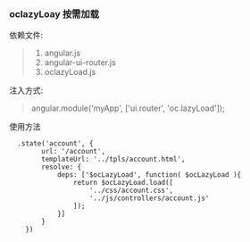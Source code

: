 ### oclazyLoay 按需加载

依赖文件:

> 1. angular.js
> 2. angular-ui-router.js
> 3. oclazyLoad.js

注入方式:

> angular.module\('myApp', \['ui.router', 'oc.lazyLoad'\]\);

使用方法

```
  .state('account', {
        url: '/account',
        templateUrl: '../tpls/account.html',
        resolve: {
            deps: ['$ocLazyLoad', function( $ocLazyLoad ){
                return $ocLazyLoad.load([
                    '../css/account.css',
                    '../js/controllers/account.js'
                ]);
            }]
        }
    })
```



